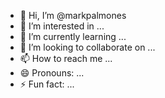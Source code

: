 - 👋 Hi, I’m @markpalmones
- 👀 I’m interested in ...
- 🌱 I’m currently learning ...
- 💞️ I’m looking to collaborate on ...
- 📫 How to reach me ...
- 😄 Pronouns: ...
- ⚡ Fun fact: ...

<!---
markpalmones/markpalmones is a ✨ special ✨ repository because its `README.md` (this file) appears on your GitHub profile.
You can click the Preview link to take a look at your changes.
--->
